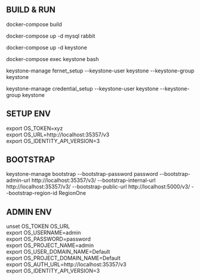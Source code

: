 ## BUILD & RUN 
docker-compose build

docker-compose up -d mysql rabbit

docker-compose up -d keystone

docker-compose exec keystone bash

keystone-manage fernet_setup --keystone-user keystone --keystone-group keystone

keystone-manage credential_setup --keystone-user keystone --keystone-group keystone

## SETUP ENV

export OS_TOKEN=xyz  
export OS_URL=http://localhost:35357/v3  
export OS_IDENTITY_API_VERSION=3  

## BOOTSTRAP

keystone-manage bootstrap --bootstrap-password password --bootstrap-admin-url http://localhost:35357/v3/ --bootstrap-internal-url http://localhost:35357/v3/   --bootstrap-public-url http://localhost:5000/v3/ --bootstrap-region-id RegionOne

## ADMIN ENV

unset OS_TOKEN OS_URL  
export OS_USERNAME=admin  
export OS_PASSWORD=password  
export OS_PROJECT_NAME=admin  
export OS_USER_DOMAIN_NAME=Default  
export OS_PROJECT_DOMAIN_NAME=Default  
export OS_AUTH_URL=http://localhost:35357/v3  
export OS_IDENTITY_API_VERSION=3  

